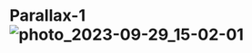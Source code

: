 # Parallax-1 ![photo_2023-09-29_15-02-01](https://github.com/OzodAkromov/Parallax-1/assets/137168618/aec4cccf-67be-488b-9897-f99560aff51b)

